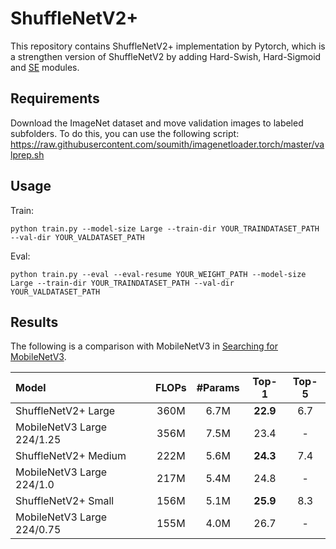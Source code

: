 # ShuffleNetV2+

This repository contains ShuffleNetV2+ implementation by Pytorch, which is a strengthen version of ShuffleNetV2 by adding Hard-Swish, Hard-Sigmoid and [SE](https://arxiv.org/abs/1709.01507) modules.



## Requirements
Download the ImageNet dataset and move validation images to labeled subfolders. To do this, you can use the following script:
https://raw.githubusercontent.com/soumith/imagenetloader.torch/master/valprep.sh

## Usage
Train:
```shell
python train.py --model-size Large --train-dir YOUR_TRAINDATASET_PATH --val-dir YOUR_VALDATASET_PATH
```
Eval:
```shell
python train.py --eval --eval-resume YOUR_WEIGHT_PATH --model-size Large --train-dir YOUR_TRAINDATASET_PATH --val-dir YOUR_VALDATASET_PATH
```

## Results

The following is a comparison with MobileNetV3 in [Searching for MobileNetV3](https://arxiv.org/pdf/1905.02244).

|    Model                 |  FLOPs    |   #Params |   Top-1   |   Top-5   |
|:------------------------|:---------:|:---------:|:---------:|:---------:|
ShuffleNetV2+ Large        |   360M     |	6.7M    |      **22.9**    |       6.7   |
MobileNetV3 Large 224/1.25       |   356M     |	7.5M    |      23.4    |       -   |
ShuffleNetV2+ Medium       |   222M     |	5.6M    |      **24.3**    |       7.4    |
MobileNetV3 Large 224/1.0       |   217M     |	5.4M    |      24.8    |       -    |
ShuffleNetV2+ Small        |   156M     |	5.1M    |      **25.9**    |       8.3    |
MobileNetV3 Large 224/0.75        |   155M     |	4.0M    |      26.7    |       -    |

